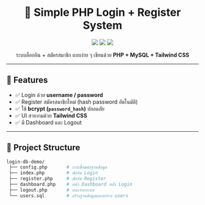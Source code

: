 <h1 align="center">
  🔐 Simple PHP Login + Register System  
</h1>

<p align="center">
  <img src="https://img.shields.io/badge/PHP-Login-blue?style=for-the-badge&logo=php">
  <img src="https://img.shields.io/badge/MySQL-Database-orange?style=for-the-badge&logo=mysql">
  <img src="https://img.shields.io/badge/TailwindCSS-UI-06B6D4?style=for-the-badge&logo=tailwindcss">
</p>

<p align="center">
  ระบบล็อกอิน + สมัครสมาชิก แบบง่าย ๆ  
  เขียนด้วย <b>PHP + MySQL + Tailwind CSS</b>  
</p>

---

## 🚀 Features
- ✅ Login ด้วย **username / password**
- ✅ Register สมัครสมาชิกใหม่ (hash password อัตโนมัติ)
- ✅ ใช้ **bcrypt (`password_hash`)** ปลอดภัย
- ✅ UI สวยงามด้วย **Tailwind CSS**
- ✅ มี Dashboard และ Logout

---

## 📂 Project Structure
```bash
login-db-demo/
 ├── config.php       # การเชื่อมต่อฐานข้อมูล
 ├── index.php        # ฟอร์ม Login
 ├── register.php     # ฟอร์ม Register
 ├── dashboard.php    # หน้า Dashboard หลัง Login
 ├── logout.php       # ออกจากระบบ
 └── users.sql        # สร้างฐานข้อมูลและตาราง users
